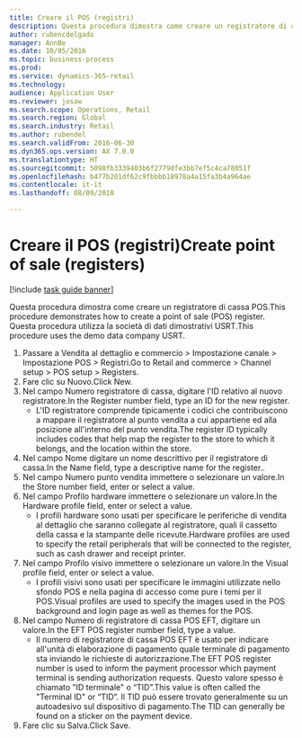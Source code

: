```yaml
--- 
title: Creare il POS (registri)
description: Questa procedura dimostra come creare un registratore di cassa POS.
author: rubencdelgado
manager: AnnBe
ms.date: 10/05/2016
ms.topic: business-process
ms.prod: 
ms.service: dynamics-365-retail
ms.technology: 
audience: Application User
ms.reviewer: josaw
ms.search.scope: Operations, Retail
ms.search.region: Global
ms.search.industry: Retail
ms.author: rubendel
ms.search.validFrom: 2016-06-30
ms.dyn365.ops.version: AX 7.0.0
ms.translationtype: HT
ms.sourcegitcommit: 5098fb3339403b6f2779dfe3bb7ef5c4ca78051f
ms.openlocfilehash: b477b201df62c9fbbbb18978a4a15fa3b4a964ae
ms.contentlocale: it-it
ms.lasthandoff: 08/09/2018

---
```

# <a name="create-point-of-sale-registers"></a><span data-ttu-id="69d0c-103">Creare il POS (registri)</span><span class="sxs-lookup"><span data-stu-id="69d0c-103">Create point of sale (registers)</span></span>

[!include [task guide banner](../includes/task-guide-banner.md)]

<span data-ttu-id="69d0c-104">Questa procedura dimostra come creare un registratore di cassa POS.</span><span class="sxs-lookup"><span data-stu-id="69d0c-104">This procedure demonstrates how to create a point of sale (POS) register.</span></span> <span data-ttu-id="69d0c-105">Questa procedura utilizza la società di dati dimostrativi USRT.</span><span class="sxs-lookup"><span data-stu-id="69d0c-105">This procedure uses the demo data company USRT.</span></span>

1. <span data-ttu-id="69d0c-106">Passare a Vendita al dettaglio e commercio > Impostazione canale > Impostazione POS > Registri.</span><span class="sxs-lookup"><span data-stu-id="69d0c-106">Go to Retail and commerce > Channel setup > POS setup > Registers.</span></span>
2. <span data-ttu-id="69d0c-107">Fare clic su Nuovo.</span><span class="sxs-lookup"><span data-stu-id="69d0c-107">Click New.</span></span>
3. <span data-ttu-id="69d0c-108">Nel campo Numero registratore di cassa, digitare l'ID relativo al nuovo registratore.</span><span class="sxs-lookup"><span data-stu-id="69d0c-108">In the Register number field, type an ID for the new register.</span></span>
    * <span data-ttu-id="69d0c-109">L'ID registratore comprende tipicamente i codici che contribuiscono a mappare il registratore al punto vendita a cui appartiene ed alla posizione all'interno del punto vendita.</span><span class="sxs-lookup"><span data-stu-id="69d0c-109">The register ID typically includes codes that help map the register to the store to which it belongs, and the location within the store.</span></span>  
4. <span data-ttu-id="69d0c-110">Nel campo Nome digitare un nome descrittivo per il registratore di cassa.</span><span class="sxs-lookup"><span data-stu-id="69d0c-110">In the Name field, type a descriptive name for the register..</span></span>
5. <span data-ttu-id="69d0c-111">Nel campo Numero punto vendita immettere o selezionare un valore.</span><span class="sxs-lookup"><span data-stu-id="69d0c-111">In the Store number field, enter or select a value.</span></span>
6. <span data-ttu-id="69d0c-112">Nel campo Profilo hardware immettere o selezionare un valore.</span><span class="sxs-lookup"><span data-stu-id="69d0c-112">In the Hardware profile field, enter or select a value.</span></span>
    * <span data-ttu-id="69d0c-113">I profili hardware sono usati per specificare le periferiche di vendita al dettaglio che saranno collegate al registratore, quali il cassetto della cassa e la stampante delle ricevute.</span><span class="sxs-lookup"><span data-stu-id="69d0c-113">Hardware profiles are used to specify the retail peripherals that will be connected to the register, such as cash drawer and receipt printer.</span></span>  
7. <span data-ttu-id="69d0c-114">Nel campo Profilo visivo immettere o selezionare un valore.</span><span class="sxs-lookup"><span data-stu-id="69d0c-114">In the Visual profile field, enter or select a value.</span></span>
    * <span data-ttu-id="69d0c-115">I profili visivi sono usati per specificare le immagini utilizzate nello sfondo POS e nella pagina di accesso come pure i temi per il POS.</span><span class="sxs-lookup"><span data-stu-id="69d0c-115">Visual profiles are used to specify the images used in the POS background and login page as well as themes for the POS.</span></span>  
8. <span data-ttu-id="69d0c-116">Nel campo Numero di registratore di cassa POS EFT, digitare un valore.</span><span class="sxs-lookup"><span data-stu-id="69d0c-116">In the EFT POS register number field, type a value.</span></span>
    * <span data-ttu-id="69d0c-117">Il numero di registratore di cassa POS EFT è usato per indicare all'unità di elaborazione di pagamento quale terminale di pagamento sta inviando le richieste di autorizzazione.</span><span class="sxs-lookup"><span data-stu-id="69d0c-117">The EFT POS register number is used to inform the payment processor which payment terminal is sending authorization requests.</span></span> <span data-ttu-id="69d0c-118">Questo valore spesso è chiamato "ID terminale" o “TID”.</span><span class="sxs-lookup"><span data-stu-id="69d0c-118">This value is often called the "Terminal ID" or “TID”.</span></span> <span data-ttu-id="69d0c-119">Il TID può essere trovato generalmente su un autoadesivo sul dispositivo di pagamento.</span><span class="sxs-lookup"><span data-stu-id="69d0c-119">The TID can generally be found on a sticker on the payment device.</span></span>  
9. <span data-ttu-id="69d0c-120">Fare clic su Salva.</span><span class="sxs-lookup"><span data-stu-id="69d0c-120">Click Save.</span></span>


